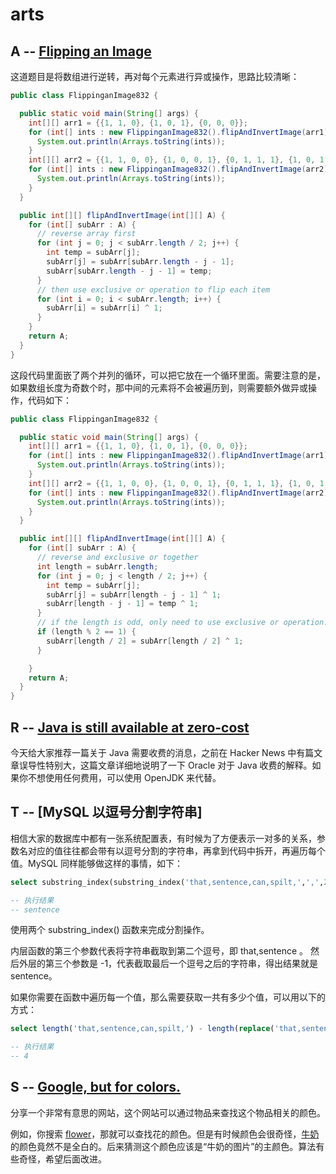 # arts 

## A --  [Flipping an Image](https://leetcode.com/problems/flipping-an-image/description/)

这道题目是将数组进行逆转，再对每个元素进行异或操作，思路比较清晰：

```java
public class FlippinganImage832 {

  public static void main(String[] args) {
    int[][] arr1 = {{1, 1, 0}, {1, 0, 1}, {0, 0, 0}};
    for (int[] ints : new FlippinganImage832().flipAndInvertImage(arr1)) {
      System.out.println(Arrays.toString(ints));
    }
    int[][] arr2 = {{1, 1, 0, 0}, {1, 0, 0, 1}, {0, 1, 1, 1}, {1, 0, 1, 0}};
    for (int[] ints : new FlippinganImage832().flipAndInvertImage(arr2)) {
      System.out.println(Arrays.toString(ints));
    }
  }

  public int[][] flipAndInvertImage(int[][] A) {
    for (int[] subArr : A) {
      // reverse array first
      for (int j = 0; j < subArr.length / 2; j++) {
        int temp = subArr[j];
        subArr[j] = subArr[subArr.length - j - 1];
        subArr[subArr.length - j - 1] = temp;
      }
      // then use exclusive or operation to flip each item
      for (int i = 0; i < subArr.length; i++) {
        subArr[i] = subArr[i] ^ 1;
      }
    }
    return A;
  }
}
```

这段代码里面嵌了两个并列的循环，可以把它放在一个循环里面。需要注意的是，如果数组长度为奇数个时，那中间的元素将不会被遍历到，则需要额外做异或操作，代码如下：

```java
public class FlippinganImage832 {

  public static void main(String[] args) {
    int[][] arr1 = {{1, 1, 0}, {1, 0, 1}, {0, 0, 0}};
    for (int[] ints : new FlippinganImage832().flipAndInvertImage(arr1)) {
      System.out.println(Arrays.toString(ints));
    }
    int[][] arr2 = {{1, 1, 0, 0}, {1, 0, 0, 1}, {0, 1, 1, 1}, {1, 0, 1, 0}};
    for (int[] ints : new FlippinganImage832().flipAndInvertImage(arr2)) {
      System.out.println(Arrays.toString(ints));
    }
  }

  public int[][] flipAndInvertImage(int[][] A) {
    for (int[] subArr : A) {
      // reverse and exclusive or together
      int length = subArr.length;
      for (int j = 0; j < length / 2; j++) {
        int temp = subArr[j];
        subArr[j] = subArr[length - j - 1] ^ 1;
        subArr[length - j - 1] = temp ^ 1;
      }
      // if the length is odd, only need to use exclusive or operation.
      if (length % 2 == 1) {
        subArr[length / 2] = subArr[length / 2] ^ 1;
      }

    }
    return A;
  }
}
```

## R -- [Java is still available at zero-cost](https://blog.joda.org/2018/08/java-is-still-available-at-zero-cost.html)

今天给大家推荐一篇关于 Java 需要收费的消息，之前在 Hacker News 中有篇文章误导性特别大，这篇文章详细地说明了一下 Oracle 对于 Java 收费的解释。如果你不想使用任何费用，可以使用 OpenJDK 来代替。

## T -- [MySQL 以逗号分割字符串]

相信大家的数据库中都有一张系统配置表，有时候为了方便表示一对多的关系，参数名对应的值往往都会带有以逗号分割的字符串，再拿到代码中拆开，再遍历每个值。MySQL 同样能够做这样的事情，如下：

```sql
select substring_index(substring_index('that,sentence,can,spilt,',',',2),',',-1);

-- 执行结果
-- sentence
```
使用两个 substring_index() 函数来完成分割操作。

内层函数的第三个参数代表将字符串截取到第二个逗号，即 that,sentence 。 
然后外层的第三个参数是 -1，代表截取最后一个逗号之后的字符串，得出结果就是 sentence。

如果你需要在函数中遍历每一个值，那么需要获取一共有多少个值，可以用以下的方式：

```sql
select length('that,sentence,can,spilt,') - length(replace('that,sentence,can,spilt,',',','')) as count;

-- 执行结果
-- 4
```

## S -- [Google, but for colors.](https://picular.co/)

分享一个非常有意思的网站，这个网站可以通过物品来查找这个物品相关的颜色。

例如，你搜索 [flower](https://picular.co/flower)，那就可以查找花的颜色。但是有时候颜色会很奇怪，[牛奶](https://picular.co/milk) 的颜色竟然不是全白的。后来猜测这个颜色应该是“牛奶的图片”的主颜色。算法有些奇怪，希望后面改进。